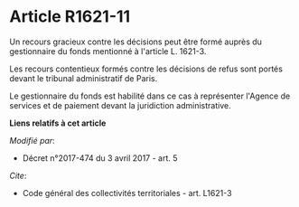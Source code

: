 # Article R1621-11

Un recours gracieux contre les décisions peut être formé auprès du gestionnaire du fonds mentionné à l'article L. 1621-3.

Les recours contentieux formés contre les décisions de refus sont portés devant le tribunal administratif de Paris.

Le gestionnaire du fonds est habilité dans ce cas à représenter l'Agence de services et de paiement devant la juridiction
administrative.

**Liens relatifs à cet article**

_Modifié par_:

  - Décret n°2017-474 du 3 avril 2017 - art. 5

_Cite_:

  - Code général des collectivités territoriales - art. L1621-3
